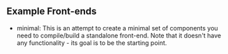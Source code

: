 ## Example Front-ends

* minimal: This is an attempt to create a minimal set of components you need to compile/build a standalone front-end. Note that it doesn't have any functionality - its goal is to be the starting point.